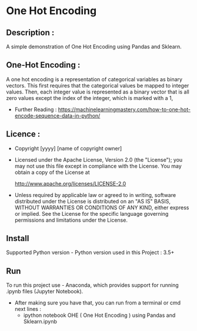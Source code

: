 # One Hot Encoding

## Description : 
A simple demonstration of One Hot Encoding using Pandas and Sklearn.

## One-Hot Encoding : 
A one hot encoding is a representation of categorical variables as binary vectors. This first requires that the categorical values be mapped to integer values. Then, each integer value is represented as a binary vector that is all zero values except the index of the integer, which is marked with a 1,
- Further Reading : https://machinelearningmastery.com/how-to-one-hot-encode-sequence-data-in-python/

## Licence : 

- Copyright [yyyy] [name of copyright owner]

- Licensed under the Apache License, Version 2.0 (the "License");
  you may not use this file except in compliance with the License.
  You may obtain a copy of the License at

  http://www.apache.org/licenses/LICENSE-2.0

- Unless required by applicable law or agreed to in writing, software
  distributed under the License is distributed on an "AS IS" BASIS,
  WITHOUT WARRANTIES OR CONDITIONS OF ANY KIND, either express or implied.
  See the License for the specific language governing permissions and
  limitations under the License.


## Install
Supported Python version - Python version used in this Project : 3.5+

## Run
To run this project use - Anaconda, which provides support for running .ipynb files (Jupyter Notebook).
- After making sure you have that, you can run from a terminal or cmd next lines :
  - ipython notebook OHE ( One Hot Encoding ) using Pandas and Sklearn.ipynb
